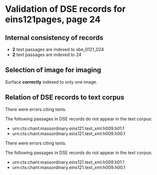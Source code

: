 # Validation of DSE records for eins121pages, page 24

## Internal consistency of records

- **2** text passages are indexed to sbe_0121_024
-  **2** text passages are indexed to 24


## Selection of image for imaging

Surface **correctly** indexed to only one image.



## Relation of DSE records to text corpus

There were errors citing texts. 

The following passages in DSE records do not appear in the text corpus:

-  urn:cts:chant:massordinary.eins121.text_xml:h009.h01.1
-  urn:cts:chant:massordinary.eins121.text_xml:h009.h00.1



There were errors citing texts. 

The following passages in DSE records do not appear in the text corpus:

-  urn:cts:chant:massordinary.eins121.text_xml:h009.h01.1
-  urn:cts:chant:massordinary.eins121.text_xml:h009.h00.1




